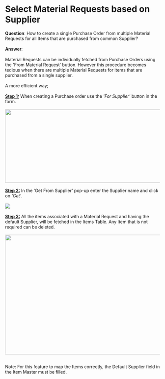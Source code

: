 <h1>Select Material Requests based on Supplier</h1>

<b>Question</b>: How to create a single Purchase Order from multiple Material Requests for all Items that are purchased from common Supplier?<br>
<br><b>Answer</b>:
<br>
<br>Material Requests can be individually fetched from Purchase Orders using the 'From Material Request' button. However this procedure becomes tedious when there are multiple Material Requests for items that are purchased from a single supplier.<br>
<br>A more efficient way;
<br>
<br><u><b>Step 1:</b></u> When creating a Purchase order use the <i>'For Supplier'</i> button in the form.
<br>
<br><img src="{{docs_base_url}}/assets/img/articles/kb_po_forsupp.png" height="238" width="747"><br>
<br><u><b>Step 2:</b></u> In the 'Get From Supplier' pop-up enter the Supplier name and click on <i>'Get'</i>.
<br>
<br><img src="{{docs_base_url}}/assets/img/articles/kb_po_popup.png"><br>
<br><u><b>Step 3:</b></u> All the items associated with a Material Request and having the default Supplier, will be fetched in the Items Table. Any Item that is not required can be deleted.
<br>
<br><img src="{{docs_base_url}}/assets/img/articles/kb_po_itemtable.png" height="388" width="645"><br>
<br><div class="well">Note: For this feature to map the Items correctly, the Default Supplier field in the Item Master must be filled.</div>
<br>